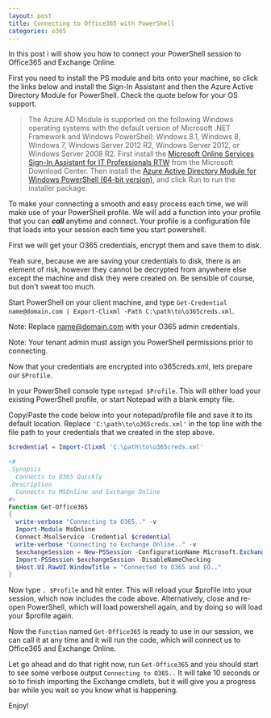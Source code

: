 ```yaml
---
layout: post
title: Connecting to Office365 with PowerShell
categories: o365
---
```


In this post i will show you how to connect your PowerShell session to Office365 and Exchange Online.

First you need to install the PS module and bits onto your machine, so click the links below and install the Sign-In Assistant and then the Azure Active Directory Module for PowerShell.  Check the quote below for your OS support.

>The Azure AD Module is supported on the following Windows operating systems with the default version of Microsoft .NET Framework and Windows PowerShell: Windows 8.1, Windows 8, Windows 7, Windows Server 2012 R2, Windows Server 2012, or Windows Server 2008 R2.
First install the [Microsoft Online Services Sign-In Assistant for IT Professionals RTW] from the Microsoft Download Center. Then install the [Azure Active Directory Module for Windows PowerShell (64-bit version)], and click Run to run the installer package.

[Microsoft Online Services Sign-In Assistant for IT Professionals RTW]: http://go.microsoft.com/fwlink/?LinkID=286152
[Azure Active Directory Module for Windows PowerShell (64-bit version)]: http://go.microsoft.com/fwlink/p/?linkid=236297

To make your connecting a smooth and easy process each time, we will make use of your PowerShell profile.  We will add a function into your profile that you can **_call_** anytime and connect.  Your profile is a configuration file that loads into your session each time you start powershell.

First we will get your O365 credentials, encrypt them and save them to disk.
<div class="alert alert-danger" role="alert">Yeah sure, because we are saving your credentials to disk, there is an element of risk, however they cannot be decrypted from anywhere else except the machine and disk they were created on.  Be sensible of course, but don't sweat too much.</div>

Start PowerShell on your client machine, and type `Get-Credential name@domain.com | Export-Clixml -Path C:\path\to\o365creds.xml`.

Note: Replace name@domain.com with your O365 admin credentials.

Note: Your tenant admin must assign you PowerShell permissions prior to connecting.

Now that your credentials are encrypted into o365creds.xml, lets prepare our `$Profile`.

In your PowerShell console type `notepad $Profile`.  This will either load your existing PowerShell profile, or start Notepad with a blank empty file.

Copy/Paste the code below into your notepad/profile file and save it to its default location.  Replace `'C:\path\to\o365creds.xml'` in the top line with the file path to your credentials that we created in the step above.

```powershell
$credential = Import-Clixml 'C:\path\to\o365creds.xml'

<#
.Synopsis
  Connects to O365 Quickly
.Description
  Connects to MSOnline and Exchange Online
#>
Function Get-Office365
{
  write-verbose "Connecting to O365.." -v
  Import-Module MsOnline
  Connect-MsolService -Credential $credential
  write-verbose "Connecting to Exchange Online.." -v
  $exchangeSession = New-PSSession -ConfigurationName Microsoft.Exchange -ConnectionUri "https://outlook.office365.com/powershell-liveid/" -Credential $credential -Authentication "Basic" -AllowRedirection
  Import-PSSession $exchangeSession -DisableNameChecking
  $Host.UI.RawUI.WindowTitle = "Connected to O365 and EO.."
}
```
Now type `. $Profile` and hit enter.  This will reload your $profile into your session, which now includes the code above.  Alternatively, close and re-open PowerShell, which will load powershell again, and by doing so will load your $profile again.

Now the `Function` named `Get-Office365` is ready to use in our session, we can call it at any time and it will run the code, which will connect us to Office365 and Exchange Online.

Let go ahead and do that right now, run `Get-Office365` and you should start to see some verbose output `Connecting to O365..`  It will take 10 seconds or so to finish importing the Exchange cmdlets, but it will give you a progress bar while you wait so you know what is happening.

Enjoy!
